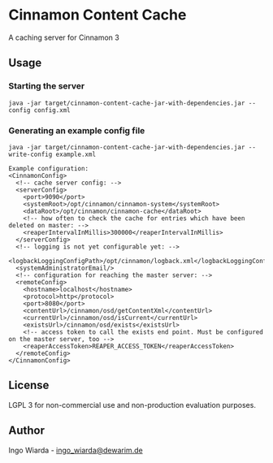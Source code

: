 # Cinnamon Content Cache

A caching server for Cinnamon 3

## Usage

### Starting the server

    java -jar target/cinnamon-content-cache-jar-with-dependencies.jar --config config.xml

### Generating an example config file

    java -jar target/cinnamon-content-cache-jar-with-dependencies.jar --write-config example.xml

    Example configuration:
    <CinnamonConfig>
      <!-- cache server config: -->
      <serverConfig>
        <port>9090</port>
        <systemRoot>/opt/cinnamon/cinnamon-system</systemRoot>
        <dataRoot>/opt/cinnamon/cinnamon-cache</dataRoot>
        <!-- how often to check the cache for entries which have been deleted on master: -->
        <reaperIntervalInMillis>300000</reaperIntervalInMillis>
      </serverConfig>
      <!-- logging is not yet configurable yet: -->
      <logbackLoggingConfigPath>/opt/cinnamon/logback.xml</logbackLoggingConfigPath>
      <systemAdministratorEmail/>
      <!-- configuration for reaching the master server: -->
      <remoteConfig>
        <hostname>localhost</hostname>
        <protocol>http</protocol>
        <port>8080</port>
        <contentUrl>/cinnamon/osd/getContentXml</contentUrl>
        <currentUrl>/cinnamon/osd/isCurrent</currentUrl>
        <existsUrl>/cinnamon/osd/exists</existsUrl>
        <!-- access token to call the exists end point. Must be configured on the master server, too -->
        <reaperAccessToken>REAPER_ACCESS_TOKEN</reaperAccessToken>
      </remoteConfig>
    </CinnamonConfig>

## License

LGPL 3 for non-commercial use and non-production evaluation purposes.

## Author

Ingo Wiarda - ingo_wiarda@dewarim.de